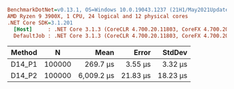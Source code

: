 ``` ini

BenchmarkDotNet=v0.13.1, OS=Windows 10.0.19043.1237 (21H1/May2021Update)
AMD Ryzen 9 3900X, 1 CPU, 24 logical and 12 physical cores
.NET Core SDK=3.1.201
  [Host]     : .NET Core 3.1.3 (CoreCLR 4.700.20.11803, CoreFX 4.700.20.12001), X64 RyuJIT
  DefaultJob : .NET Core 3.1.3 (CoreCLR 4.700.20.11803, CoreFX 4.700.20.12001), X64 RyuJIT


```
| Method |      N |       Mean |    Error |   StdDev |
|------- |------- |-----------:|---------:|---------:|
| D14_P1 | 100000 |   269.7 μs |  3.55 μs |  3.32 μs |
| D14_P2 | 100000 | 6,009.2 μs | 21.83 μs | 18.23 μs |
